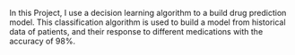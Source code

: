 In this Project, I use a decision learning algorithm to a build drug prediction model. This classification algorithm is used to build a model from historical data of patients, and their response to different medications with the accuracy of 98%.
